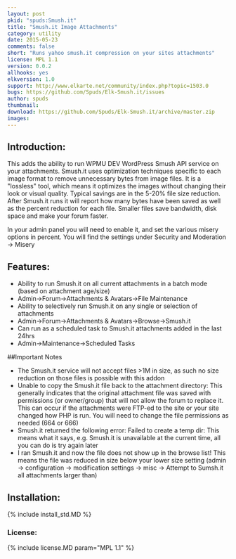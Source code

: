 ```yaml
---
layout: post
pkid: "spuds:Smush.it"
title: "Smush.it Image Attachments"
category: utility
date: 2015-05-23
comments: false
short: "Runs yahoo smush.it compression on your sites attachments"
license: MPL 1.1
version: 0.0.2
allhooks: yes
elkversion: 1.0
support: http://www.elkarte.net/community/index.php?topic=1503.0
bugs: https://github.com/Spuds/Elk-Smush.it/issues
author: spuds
thumbnail:
download: https://github.com/Spuds/Elk-Smush.it/archive/master.zip
images:
---
```


## Introduction:
This adds the ability to run WPMU DEV WordPress Smush API service on your attachments.  Smush.it uses optimization techniques specific to each image format to remove unnecessary bytes from image files. It is a "lossless" tool, which means it optimizes the images without changing their look or visual quality. Typical savings are in the 5-20% file size reduction.  After Smush.it runs it will report how many bytes have been saved as well as the percent reduction for each file.  Smaller files save bandwidth, disk space and make your forum faster.

In your admin panel you will need to enable it, and set the various misery options in percent.  You will find the settings under Security and Moderation -> Misery

## Features:

-  Ability to run Smush.it on all current attachments in a batch mode (based on attachment age/size)
  -  Admin->Forum->Attachments & Avatars->File Maintenance
-  Ability to selectively run Smush.it on any single or selection of attachments
  -  Admin->Forum->Attachments & Avatars->Browse->Smush.it
-  Can run as a scheduled task to Smush.it attachments added in the last 24hrs
  -  Admin->Maintenance->Scheduled Tasks

##Important Notes

-  The Smush.it service will not accept files >1M in size, as such no size reduction on those files is possible with this addon
-  Unable to copy the Smush.it file back to the attachment directory: This generally indicates that the original attachment file was saved with permissions (or owner/group) that will not allow the forum to replace it.  This can occur if the attachments were FTP-ed to the site or your site changed how PHP is run.  You will need to change the file permissions as needed (664 or 666)
-  Smush.it returned the following error: Failed to create a temp dir: This means what it says, e.g. Smush.it is unavailable at the current time, all you can do is try again later
-  I ran Smush.it and now the file does not show up in the browse list! This means the file was reduced in size below your lower size setting (admin -> configuration -> modification settings -> misc -> Attempt to Sumsh.it all attachments larger than)

## Installation:
{% include install_std.MD %}

### License:
{% include license.MD param="MPL 1.1" %}